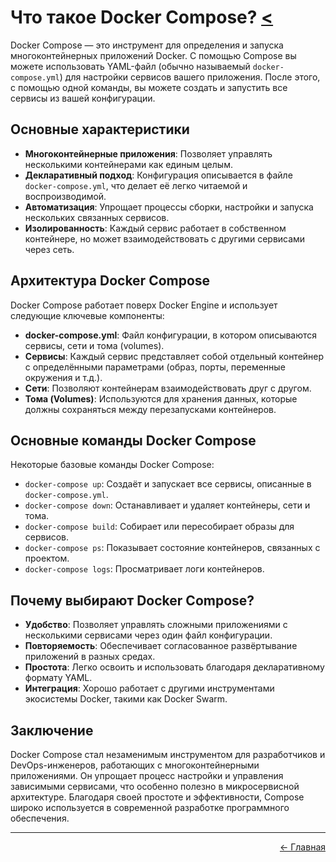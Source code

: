 # Что такое Docker Compose? <a href="../">&lt;</a>

Docker Compose — это инструмент для определения и запуска многоконтейнерных приложений Docker. С помощью Compose вы можете использовать YAML-файл (обычно называемый `docker-compose.yml`) для настройки сервисов вашего приложения. После этого, с помощью одной команды, вы можете создать и запустить все сервисы из вашей конфигурации.

## Основные характеристики
- **Многоконтейнерные приложения**: Позволяет управлять несколькими контейнерами как единым целым.
- **Декларативный подход**: Конфигурация описывается в файле `docker-compose.yml`, что делает её легко читаемой и воспроизводимой.
- **Автоматизация**: Упрощает процессы сборки, настройки и запуска нескольких связанных сервисов.
- **Изолированность**: Каждый сервис работает в собственном контейнере, но может взаимодействовать с другими сервисами через сеть.

## Архитектура Docker Compose
Docker Compose работает поверх Docker Engine и использует следующие ключевые компоненты:
- **docker-compose.yml**: Файл конфигурации, в котором описываются сервисы, сети и тома (volumes).
- **Сервисы**: Каждый сервис представляет собой отдельный контейнер с определёнными параметрами (образ, порты, переменные окружения и т.д.).
- **Сети**: Позволяют контейнерам взаимодействовать друг с другом.
- **Тома (Volumes)**: Используются для хранения данных, которые должны сохраняться между перезапусками контейнеров.

## Основные команды Docker Compose
Некоторые базовые команды Docker Compose:
- `docker-compose up`: Создаёт и запускает все сервисы, описанные в `docker-compose.yml`.
- `docker-compose down`: Останавливает и удаляет контейнеры, сети и тома.
- `docker-compose build`: Собирает или пересобирает образы для сервисов.
- `docker-compose ps`: Показывает состояние контейнеров, связанных с проектом.
- `docker-compose logs`: Просматривает логи контейнеров.

## Почему выбирают Docker Compose?
- **Удобство**: Позволяет управлять сложными приложениями с несколькими сервисами через один файл конфигурации.
- **Повторяемость**: Обеспечивает согласованное развёртывание приложений в разных средах.
- **Простота**: Легко освоить и использовать благодаря декларативному формату YAML.
- **Интеграция**: Хорошо работает с другими инструментами экосистемы Docker, такими как Docker Swarm.

## Заключение
Docker Compose стал незаменимым инструментом для разработчиков и DevOps-инженеров, работающих с многоконтейнерными приложениями. Он упрощает процесс настройки и управления зависимыми сервисами, что особенно полезно в микросервисной архитектуре. Благодаря своей простоте и эффективности, Compose широко используется в современной разработке программного обеспечения.

---
<p align="right">
<a href="../">← Главная</a>
</p>